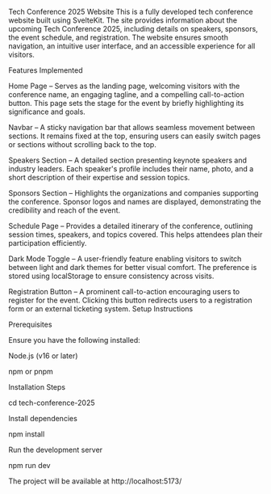 Tech Conference 2025 Website
This is a fully developed tech conference website built using SvelteKit. The site provides information about the upcoming Tech Conference 2025, including details on speakers, sponsors, the event schedule, and registration. The website ensures smooth navigation, an intuitive user interface, and an accessible experience for all visitors.

 Features Implemented

Home Page – Serves as the landing page, welcoming visitors with the conference name, an engaging tagline, and a compelling call-to-action button. This page sets the stage for the event by briefly highlighting its significance and goals.

Navbar – A sticky navigation bar that allows seamless movement between sections. It remains fixed at the top, ensuring users can easily switch pages or sections without scrolling back to the top.

Speakers Section – A detailed section presenting keynote speakers and industry leaders. Each speaker's profile includes their name, photo, and a short description of their expertise and session topics.

Sponsors Section – Highlights the organizations and companies supporting the conference. Sponsor logos and names are displayed, demonstrating the credibility and reach of the event.

Schedule Page – Provides a detailed itinerary of the conference, outlining session times, speakers, and topics covered. This helps attendees plan their participation efficiently.

Dark Mode Toggle – A user-friendly feature enabling visitors to switch between light and dark themes for better visual comfort. The preference is stored using localStorage to ensure consistency across visits.

Registration Button – A prominent call-to-action encouraging users to register for the event. Clicking this button redirects users to a registration form or an external ticketing system.
 Setup Instructions

Prerequisites

Ensure you have the following installed:

Node.js (v16 or later)

npm or pnpm

Installation Steps

cd tech-conference-2025

Install dependencies

npm install

Run the development server

npm run dev

The project will be available at http://localhost:5173/
